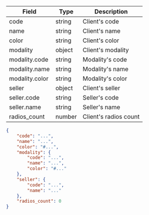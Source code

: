 | Field | Type | Description |
| --- | --- | --- |
| code | string | Client's code |
| name | string | Client's name |
| color | string | Client's color |
| modality | object | Client's modality |
| modality.code | string | Modality's code |
| modality.name | string | Modality's name |
| modality.color | string | Modality's color |
| seller | object | Client's seller |
| seller.code | string | Seller's code |
| seller.name | string | Seller's name |
| radios_count | number | Client's radios count |

```json
{
    "code": "...",
    "name": "...",
    "color": "#...",
    "modality": {
        "code": "...",
        "name": "...",
        "color": "#..."
    },
    "seller": {
        "code": "...",
        "name": "..."
    },
    "radios_count": 0
}
```